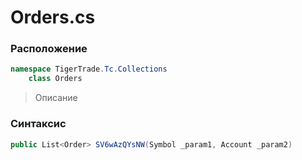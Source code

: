 
# Orders.cs
### Расположение
```csharp
namespace TigerTrade.Tc.Collections  
    class Orders
```

> Описание

### Синтаксис
```csharp
public List<Order> SV6wAzQYsNW(Symbol _param1, Account _param2)
```
